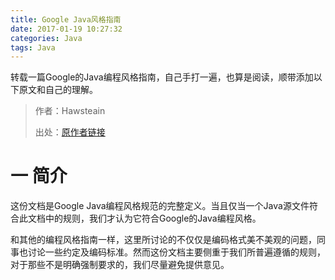 ```yaml
---
title: Google Java风格指南
date: 2017-01-19 10:27:32
categories: Java
tags: Java
---
```


转载一篇Google的Java编程风格指南，自己手打一遍，也算是阅读，顺带添加以下原文和自己的理解。

> 作者：Hawsteain
> 
> 出处：[原作者链接](http://hawstein.com/posts/google-java-style.html)
> 
# 一 简介

这份文档是Google Java编程风格规范的完整定义。当且仅当一个Java源文件符合此文档中的规则，我们才认为它符合Google的Java编程风格。

和其他的编程风格指南一样，这里所讨论的不仅仅是编码格式美不美观的问题，同事也讨论一些约定及编码标准。然而这份文档主要侧重于我们所普遍遵循的规则，对于那些不是明确强制要求的，我们尽量避免提供意见。


